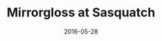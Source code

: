 ---
title: "Mirrorgloss at Sasquatch"
date: 2016-05-28
near: Smiling at Sasquatch
picture: /assets/camera-roll/2016/05/2016-05-28-mirrorgloss-at-sasquatch/20160528_021529080_iOS.jpg
thumbnail: /assets/camera-roll/2016/05/2016-05-28-mirrorgloss-at-sasquatch/20160528_021529080_iOS-thumbnail.jpg
type: picture
tags:
  - Sasquatch! Music Festival
  - music
  - festival
  - photograph
  - Kitty
  - Mirrorgloss
  - The Gorge
---